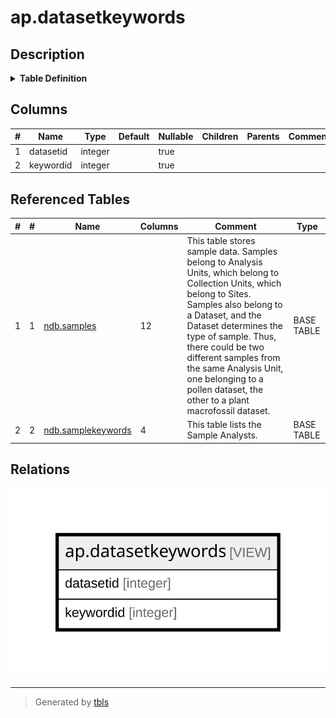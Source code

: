 # ap.datasetkeywords

## Description

<details>
<summary><strong>Table Definition</strong></summary>

```sql
CREATE VIEW datasetkeywords AS (
 SELECT DISTINCT s.datasetid,
    k.keywordid
   FROM (ndb.samples s
     JOIN ndb.samplekeywords k ON ((s.sampleid = k.sampleid)))
)
```

</details>

## Columns

| # | Name      | Type    | Default | Nullable | Children | Parents | Comment |
| - | --------- | ------- | ------- | -------- | -------- | ------- | ------- |
| 1 | datasetid | integer |         | true     |          |         |         |
| 2 | keywordid | integer |         | true     |          |         |         |

## Referenced Tables

| # | # | Name                                        | Columns | Comment                                                                                                                                                                                                                                                                                                                                                         | Type       |
| - | - | ------------------------------------------- | ------- | --------------------------------------------------------------------------------------------------------------------------------------------------------------------------------------------------------------------------------------------------------------------------------------------------------------------------------------------------------------- | ---------- |
| 1 | 1 | [ndb.samples](ndb.samples.md)               | 12      | This table stores sample data. Samples belong to Analysis Units, which belong to Collection Units, which belong to Sites. Samples also belong to a Dataset, and the Dataset determines the type of sample. Thus, there could be two different samples from the same Analysis Unit, one belonging to a pollen dataset, the other to a plant macrofossil dataset. | BASE TABLE |
| 2 | 2 | [ndb.samplekeywords](ndb.samplekeywords.md) | 4       | This table lists the Sample Analysts.                                                                                                                                                                                                                                                                                                                           | BASE TABLE |

## Relations

![er](ap.datasetkeywords.svg)

---

> Generated by [tbls](https://github.com/k1LoW/tbls)